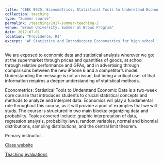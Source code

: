 ```yaml
---
title: "CEEC 0925: Econometrics: Statistical Tools to Understand Economic Data"
collection: teaching
type: "Summer course"
permalink: /teaching/2017-summer-teaching-2
venue: "Brown University, Summer at Brown Program"
date: 2017-07-01
location: "Providence, RI"
excerpt: 'AP Statistics and Introductory Econometrics for high school juniors and seniors. '
---
```


We are exposed to economic data and statistical analysis wherever we go: at the supermarket through prices and quantities of goods, at school through relative performance and GPAs, and in advertising through comparisons between the new iPhone 6 and a competitor’s model. Understanding the message is not an issue, but being a critical user of that information requires a deeper understanding of statistical methods.

Econometrics: Statistical Tools to Understand Economic Data is a two-week core course that introduces students to crucial statistical concepts and methods to analyze and interpret data. Economics will play a fundamental role throughout this course, as it will provide a pool of examples that we will study. The course is structured in two main blocks: organizing data and probability. Topics covered include: graphic interpretation of data, regression analysis, probability laws, random variables, normal and binomial distributions, sampling distributions, and the central limit theorem.

Primary instructor.

[Class website](https://www.brown.edu/academics/pre-college/catalog/course.php?course_code=CEEC0925)

[Teaching evaluations](/files/CEEC0925-2017-evaluation.pdf)

